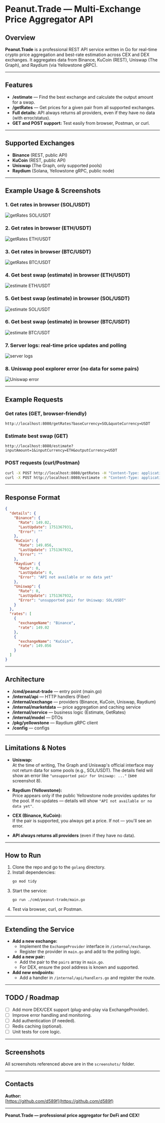 # Peanut.Trade — Multi-Exchange Price Aggregator API

## Overview

**Peanut.Trade** is a professional REST API service written in Go for real-time crypto price aggregation and best-rate estimation across CEX and DEX exchanges. It aggregates data from Binance, KuCoin (REST), Uniswap (The Graph), and Raydium (via Yellowstone gRPC).

---

## Features

- **/estimate** — Find the best exchange and calculate the output amount for a swap.
- **/getRates** — Get prices for a given pair from all supported exchanges.
- **Full details:** API always returns all providers, even if they have no data (with error/status).
- **GET and POST support:** Test easily from browser, Postman, or curl.

---

## Supported Exchanges

- **Binance** (REST, public API)
- **KuCoin** (REST, public API)
- **Uniswap** (The Graph, only supported pools)
- **Raydium** (Solana, Yellowstone gRPC, public node)

---

## Example Usage & Screenshots

### 1. Get rates in browser (SOL/USDT)
![getRates SOL/USDT](./screenshots/1.png)

### 2. Get rates in browser (ETH/USDT)
![getRates ETH/USDT](./screenshots/2.png)

### 3. Get rates in browser (BTC/USDT)
![getRates BTC/USDT](./screenshots/3.png)

### 4. Get best swap (estimate) in browser (ETH/USDT)
![estimate ETH/USDT](./screenshots/4.png)

### 5. Get best swap (estimate) in browser (SOL/USDT)
![estimate SOL/USDT](./screenshots/5.png)

### 6. Get best swap (estimate) in browser (BTC/USDT)
![estimate BTC/USDT](./screenshots/6.png)

### 7. Server logs: real-time price updates and polling
![server logs](./screenshots/7.png)

### 8. Uniswap pool explorer error (no data for some pairs)
![Uniswap error](./screenshots/8.png)

---

## Example Requests

### Get rates (GET, browser-friendly)
```
http://localhost:8080/getRates?baseCurrency=SOL&quoteCurrency=USDT
```

### Estimate best swap (GET)
```
http://localhost:8080/estimate?inputAmount=1&inputCurrency=ETH&outputCurrency=USDT
```

### POST requests (curl/Postman)
```bash
curl -X POST http://localhost:8080/getRates -H "Content-Type: application/json" -d '{"baseCurrency":"SOL","quoteCurrency":"USDT"}'
curl -X POST http://localhost:8080/estimate -H "Content-Type: application/json" -d '{"inputAmount":1,"inputCurrency":"SOL","outputCurrency":"USDT"}'
```

---

## Response Format

```json
{
  "details": {
    "Binance": {
      "Rate": 149.02,
      "LastUpdate": 1751367931,
      "Error": ""
    },
    "KuCoin": {
      "Rate": 149.056,
      "LastUpdate": 1751367932,
      "Error": ""
    },
    "Raydium": {
      "Rate": 0,
      "LastUpdate": 0,
      "Error": "API not available or no data yet"
    },
    "Uniswap": {
      "Rate": 0,
      "LastUpdate": 1751367932,
      "Error": "unsupported pair for Uniswap: SOL/USDT"
    }
  },
  "rates": [
    {
      "exchangeName": "Binance",
      "rate": 149.02
    },
    {
      "exchangeName": "KuCoin",
      "rate": 149.056
    }
  ]
}
```

---

## Architecture

- **/cmd/peanut-trade** — entry point (main.go)
- **/internal/api** — HTTP handlers (Fiber)
- **/internal/exchange** — providers (Binance, KuCoin, Uniswap, Raydium)
- **/internal/marketdata** — price aggregation and caching service
- **/internal/service** — business logic (Estimate, GetRates)
- **/internal/model** — DTOs
- **/pkg/yellowstone** — Raydium gRPC client
- **/config** — configs

---

## Limitations & Notes

- **Uniswap:**  
  At the time of writing, The Graph and Uniswap's official interface may not return data for some pools (e.g., SOL/USDT). The details field will show an error like `"unsupported pair for Uniswap: ..."` (see screenshot 8).

- **Raydium (Yellowstone):**  
  Price appears only if the public Yellowstone node provides updates for the pool. If no updates — details will show `"API not available or no data yet"`.

- **CEX (Binance, KuCoin):**  
  If the pair is supported, you always get a price. If not — you'll see an error.

- **API always returns all providers** (even if they have no data).

---

## How to Run

1. Clone the repo and go to the `golang` directory.
2. Install dependencies:
   ```bash
   go mod tidy
   ```
3. Start the service:
   ```bash
   go run ./cmd/peanut-trade/main.go
   ```
4. Test via browser, curl, or Postman.

---

## Extending the Service

- **Add a new exchange:**
  - Implement the `ExchangeProvider` interface in `/internal/exchange`.
  - Register the provider in `main.go` and add to the polling logic.
- **Add a new pair:**
  - Add the pair to the `pairs` array in `main.go`.
  - For DEX, ensure the pool address is known and supported.
- **Add new endpoints:**
  - Add a handler in `/internal/api/handlers.go` and register the route.

---

## TODO / Roadmap

- [ ] Add more DEX/CEX support (plug-and-play via ExchangeProvider).
- [ ] Improve error handling and monitoring.
- [ ] Add authentication (if needed).
- [ ] Redis caching (optional).
- [ ] Unit tests for core logic.

---

## Screenshots

All screenshots referenced above are in the `screenshots/` folder.

---

## Contacts

**Author:**  
[https://github.com/d589f](https://github.com/d589f)

---

**Peanut.Trade — professional price aggregator for DeFi and CEX!** 